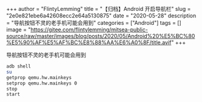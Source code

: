 +++
author = "FlintyLemming"
title = "【归档】Android 开启导航栏"
slug = "2e0e821ebe6a42608ecc2e64a5130875"
date = "2020-05-28"
description = "导航按钮不灵的老手机可能会用到"
categories = ["Android"]
tags = []
image = "https://gitee.com/flintylemming/mitsea-public-source/raw/master/images/blog/posts/2020/05/Android%20%E5%BC%80%E5%90%AF%E5%AF%BC%E8%88%AA%E6%A0%8F/title.avif"
+++

导航按钮不灵的老手机可能会用到

```bash
adb shell
su
getprop qemu.hw.mainkeys
setprop qemu.hw.mainkeys 0
stop
start
```
